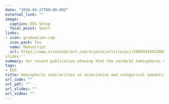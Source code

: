 ```yaml
---
date: "2016-04-27T00:00:00Z"
external_link: ""
image: 
  caption: EEG Setup
  focal_point: Smart
links:
- icon: graduation-cap
  icon_pack: fas
  name: Manuscript
  url: https://www.sciencedirect.com/science/article/pii/S0093934X22000530?casa_token=tw2f-4FucrAAAAAA:IORjvjwvcFdiaBTRviq6jrV9zfmrkX4dFk6EK4bcYqnHbt8waiOETH8kEphw0eFeOKRqTKc1rQ
slides:''
summary: Our recent publication showing that the cerebral hemispheres can represent semantic information similarly given a task that requires deep semantic processing.
tags:
- EEG
title: Hemispheric similarities in associative and categorical semantic processing
url_code: ""
url_pdf: ""
url_slides: ""
url_video: ""
---
```


